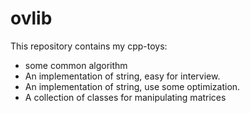 # ovlib

This repository contains my cpp-toys:

* some common algorithm
* An implementation of string, easy for interview.
* An implementation of string, use some optimization.
* A collection of classes for manipulating matrices
